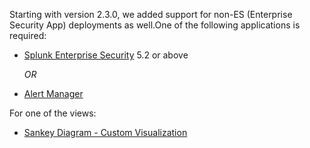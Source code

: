 Starting with version 2.3.0, we added support for non-ES (Enterprise Security App) deployments as well.One of the following applications is required:

* [Splunk Enterprise Security](https://splunkbase.splunk.com/app/263/) 5.2 or above

    _OR_

* [Alert Manager](https://splunkbase.splunk.com/app/2665/)

For one of the views:

* [Sankey Diagram - Custom Visualization](https://splunkbase.splunk.com/app/3112/)
